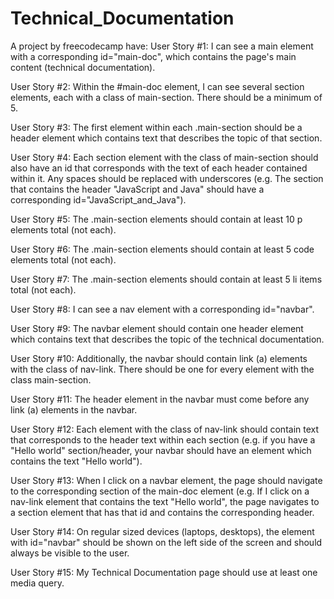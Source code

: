 # Technical_Documentation
A project by freecodecamp have:
User Story #1: I can see a main element with a corresponding id="main-doc", which contains the page's main content (technical documentation).

User Story #2: Within the #main-doc element, I can see several section elements, each with a class of main-section. There should be a minimum of 5.

User Story #3: The first element within each .main-section should be a header element which contains text that describes the topic of that section.

User Story #4: Each section element with the class of main-section should also have an id that corresponds with the text of each header contained within it. Any spaces should be replaced with underscores (e.g. The section that contains the header "JavaScript and Java" should have a corresponding id="JavaScript_and_Java").

User Story #5: The .main-section elements should contain at least 10 p elements total (not each).

User Story #6: The .main-section elements should contain at least 5 code elements total (not each).

User Story #7: The .main-section elements should contain at least 5 li items total (not each).

User Story #8: I can see a nav element with a corresponding id="navbar".

User Story #9: The navbar element should contain one header element which contains text that describes the topic of the technical documentation.

User Story #10: Additionally, the navbar should contain link (a) elements with the class of nav-link. There should be one for every element with the class main-section.

User Story #11: The header element in the navbar must come before any link (a) elements in the navbar.

User Story #12: Each element with the class of nav-link should contain text that corresponds to the header text within each section (e.g. if you have a "Hello world" section/header, your navbar should have an element which contains the text "Hello world").

User Story #13: When I click on a navbar element, the page should navigate to the corresponding section of the main-doc element (e.g. If I click on a nav-link element that contains the text "Hello world", the page navigates to a section element that has that id and contains the corresponding header.

User Story #14: On regular sized devices (laptops, desktops), the element with id="navbar" should be shown on the left side of the screen and should always be visible to the user.

User Story #15: My Technical Documentation page should use at least one media query.
